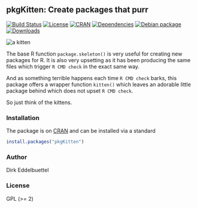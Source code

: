 ## pkgKitten: Create packages that purr 

[![Build Status](https://travis-ci.org/eddelbuettel/pkgkitten.svg)](https://travis-ci.org/eddelbuettel/pkgkitten) 
[![License](http://img.shields.io/badge/license-GPL%20%28%3E=%202%29-brightgreen.svg?style=flat)](http://www.gnu.org/licenses/gpl-2.0.html) 
[![CRAN](http://www.r-pkg.org/badges/version/pkgKitten)](https://cran.r-project.org/package=pkgKitten) 
[![Dependencies](https://tinyverse.netlify.com/badge/pkgKitten)](https://cran.r-project.org/package=pkgKitten) 
[![Debian package](https://img.shields.io/debian/v/r-cran-pkgkitten/sid?color=brightgreen)](https://packages.debian.org/sid/r-cran-pkgkitten)
[![Downloads](http://cranlogs.r-pkg.org/badges/pkgKitten?color=brightgreen)](http://www.r-pkg.org/pkg/pkgKitten) 

![a kitten](http://2.bp.blogspot.com/-rUsj-zdsAls/UY81UzuYHsI/AAAAAAAAAJA/QMiiNxYuvdI/s1600/burmilla-kitten.png)

The base R function `package.skeleton()` is very useful for creating new
packages for R. It is also very upsetting as it has been producing the same
files which trigger `R CMD check` in the exact same way.

And as something terrible happens each time `R CMD check` barks, this package
offers a wrapper function `kitten()` which leaves an adorable little package
behind which does not upset `R CMD check`.

So just think of the kittens.

### Installation

The package is on [CRAN](https://cran.r-project.org) and can be installed
via a standard

```r
install.packages("pkgKitten")
```

### Author

Dirk Eddelbuettel

### License

GPL (>= 2)

